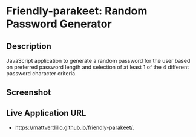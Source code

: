 # Friendly-parakeet: Random Password Generator

## Description 
JavaScript application to generate a random password for the user based on preferred password length and selection of at least 1 of the 4 different password character criteria. 

## Screenshot

## Live Application URL 
 *  https://mattverdillo.github.io/friendly-parakeet/. 
